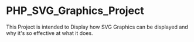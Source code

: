 # PHP_SVG_Graphics_Project

This Project is intended to Display how SVG Graphics can be displayed and why it's so effective at what it does.